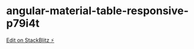 # angular-material-table-responsive-p79i4t

[Edit on StackBlitz ⚡️](https://stackblitz.com/edit/angular-material-table-responsive-j5xx87)